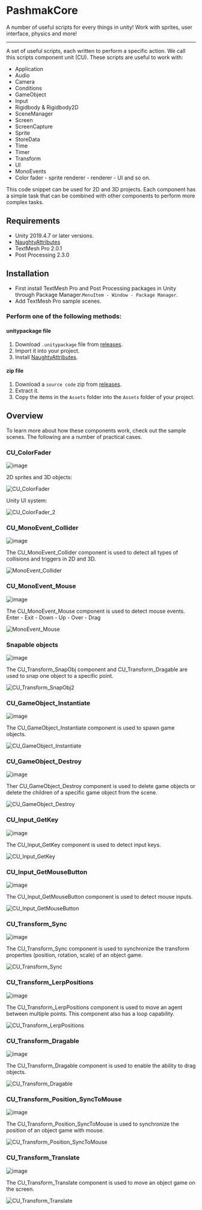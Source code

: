 # PashmakCore
A number of useful scripts for every things in unity!
Work with sprites, user interface, physics and more!
____________
A set of useful scripts, each written to perform a specific action.
We call this scripts component unit (CU).
These scripts are useful to work with:
  * Application
  * Audio
  * Camera
  * Conditions
  * GameObject
  * Input
  * Rigidbody & Rigidbody2D
  * SceneManager
  * Screen
  * ScreenCapture
  * Sprite
  * StoreData
  * Time
  * Timer
  * Transform
  * UI
  * MonoEvents
  * Color fader - sprite renderer - renderer - UI
  and so on.

This code snippet can be used for 2D and 3D projects.
Each component has a simple task that can be combined with other components to perform more complex tasks.

## Requirements
* Unity 2019.4.7 or later versions.
* [NaughtyAttributes](https://github.com/dbrizov/NaughtyAttributes)
* TextMesh Pro 2.0.1
* Post Processing 2.3.0

## Installation
* First install TextMesh Pro and Post Processing packages in Unity through Package Manager.`MenuItem - Window - Package Manager`.
* Add TextMesh Pro sample scenes.

### Perform one of the following methods:
#### unitypackage file
1. Download `.unitypackage` file from [releases](https://github.com/mohammadroohian/PashmakCore/releases).
2. Import it into your project.
3. Install [NaughtyAttributes](https://github.com/dbrizov/NaughtyAttributes#installation).

#### zip file
1. Download a `source code` zip from [releases](https://github.com/mohammadroohian/PashmakCore/releases).
2. Extract it.
3. Copy the items in the `Assets` folder into the `Assets` folder of your project.

## Overview
To learn more about how these components work, check out the sample scenes.
The following are a number of practical cases.

### CU_ColorFader

![image](https://user-images.githubusercontent.com/80090999/112787349-8e68cd00-906d-11eb-8a94-6077ff5edf13.png)

2D sprites and 3D objects:

![CU_ColorFader](https://user-images.githubusercontent.com/80090999/112787603-1f3fa880-906e-11eb-8301-cfa3e79fd579.gif)

Unity UI system:

![CU_ColorFader_2](https://user-images.githubusercontent.com/80090999/112787894-db00d800-906e-11eb-8a32-fd14e8ae43d7.gif)

### CU_MonoEvent_Collider

![image](https://user-images.githubusercontent.com/80090999/112798795-ab5bcb00-9082-11eb-836e-2300284e4178.png)

The CU_MonoEvent_Collider component is used to detect all types of collisions and triggers in 2D and 3D.

![MonoEvent_Collider](https://user-images.githubusercontent.com/80090999/112799285-66846400-9083-11eb-9fae-aa22b716cfcc.gif)

### CU_MonoEvent_Mouse

![image](https://user-images.githubusercontent.com/80090999/112799912-35f0fa00-9084-11eb-8131-02e9605eac08.png)

The CU_MonoEvent_Mouse component is used to detect mouse events. 
Enter - Exit - Down - Up - Over - Drag

![MonoEvent_Mouse](https://user-images.githubusercontent.com/80090999/112799979-4dc87e00-9084-11eb-930e-52f59180bead.gif)

### Snapable objects

![image](https://user-images.githubusercontent.com/80090999/112800692-3a69e280-9085-11eb-887c-977251a05d74.png)

The CU_Transform_SnapObj component and CU_Transform_Dragable are used to snap one object to a specific point.

![CU_Transform_SnapObj2](https://user-images.githubusercontent.com/80090999/112801875-aac53380-9086-11eb-941d-b69b61675e04.gif)

### CU_GameObject_Instantiate

![image](https://user-images.githubusercontent.com/80090999/112802162-1909f600-9087-11eb-99d6-199a1a1f3156.png)

The CU_GameObject_Instantiate component is used to spawn game objects.

![CU_GameObject_Instantiate ](https://user-images.githubusercontent.com/80090999/112802558-8e75c680-9087-11eb-979a-539d6308f361.gif)

### CU_GameObject_Destroy

![image](https://user-images.githubusercontent.com/80090999/112802753-ced54480-9087-11eb-812d-00c256be8523.png)

Ther CU_GameObject_Destroy component is used to delete game objects or delete the children of a specific  game object  from the scene.

![CU_GameObject_Destroy](https://user-images.githubusercontent.com/80090999/112803011-1b208480-9088-11eb-9ade-88fa2ef126e2.gif)

### CU_Input_GetKey

![image](https://user-images.githubusercontent.com/80090999/112806128-b49d6580-908b-11eb-9c05-e7c8646ae641.png)

The CU_Input_GetKey component is used to detect input keys.

![CU_Input_GetKey](https://user-images.githubusercontent.com/80090999/112806299-df87b980-908b-11eb-8f2f-116d2efe9894.gif)

### CU_Input_GetMouseButton

![image](https://user-images.githubusercontent.com/80090999/112806678-4ad18b80-908c-11eb-9da7-f1fc27813b92.png)

The CU_Input_GetMouseButton component is used to detect mouse inputs.

![CU_Input_GetMouseButton](https://user-images.githubusercontent.com/80090999/112806695-50c76c80-908c-11eb-894c-fbe92535f9c2.gif)

### CU_Transform_Sync

![image](https://user-images.githubusercontent.com/80090999/112806946-9421db00-908c-11eb-8004-d49b70753f7f.png)

The CU_Transform_Sync component is used to synchronize the transform properties (position, rotation, scale) of an object game.

![CU_Transform_Sync](https://user-images.githubusercontent.com/80090999/112807139-d0edd200-908c-11eb-99f8-74165f7a81e7.gif)

### CU_Transform_LerpPositions

![image](https://user-images.githubusercontent.com/80090999/112807353-0abed880-908d-11eb-9cca-6336465314fa.png)

The CU_Transform_LerpPositions component is used to move an agent between multiple points. This component also has a loop capability.

![CU_Transform_LerpPositions](https://user-images.githubusercontent.com/80090999/112807618-5a050900-908d-11eb-82ea-cdd32f7781b6.gif)

### CU_Transform_Dragable

![image](https://user-images.githubusercontent.com/80090999/112807819-90db1f00-908d-11eb-8f0e-a242922fd83c.png)

The CU_Transform_Dragable component is used to enable the ability to drag objects.

![CU_Transform_Dragable](https://user-images.githubusercontent.com/80090999/112807988-c253ea80-908d-11eb-9a79-cffe41a0485c.gif)

### CU_Transform_Position_SyncToMouse

![image](https://user-images.githubusercontent.com/80090999/112808100-e283a980-908d-11eb-870b-27e2565f8f78.png)

The CU_Transform_Position_SyncToMouse is used to synchronize the position of an object game with mouse.

![CU_Transform_Position_SyncToMouse](https://user-images.githubusercontent.com/80090999/112808320-1bbc1980-908e-11eb-96f3-113f592f4d17.gif)

### CU_Transform_Translate

![image](https://user-images.githubusercontent.com/80090999/112808569-5b830100-908e-11eb-9e89-4fb8ffa981b7.png)

The CU_Transform_Translate component is used to move an object game on the screen.

![CU_Transform_Translate](https://user-images.githubusercontent.com/80090999/112808778-96853480-908e-11eb-9718-df53643db8f0.gif)
